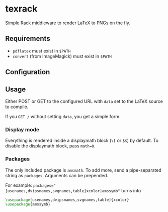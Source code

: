 # texrack

Simple Rack middleware to render LaTeX to PNGs on the fly.

## Requirements

* `pdflatex` must exist in `$PATH`
* `convert` (from ImageMagick) must exist in `$PATH`

## Configuration

## Usage

Either POST or GET to the configured URL with `data` set to the LaTeX source to
compile.

If you `GET /` without setting `data`, you get a simple form.

### Display mode
Everything is rendered inside a displaymath block (`\[` or `$$`) by default.
To disable the displaymath block, pass `math=0`.

### Packages
The only included package is `amsmath`.
To add more, send a pipe-separated string as `packages`.
Arguments can be prepended.

For example: `packages="[usenames,dvipsnames,svgnames,table]xcolor|amssymb"`
turns into
```latex
\usepackage[usenames,dvipsnames,svgnames,table]{xcolor}
\usepackage{amssymb}
```
